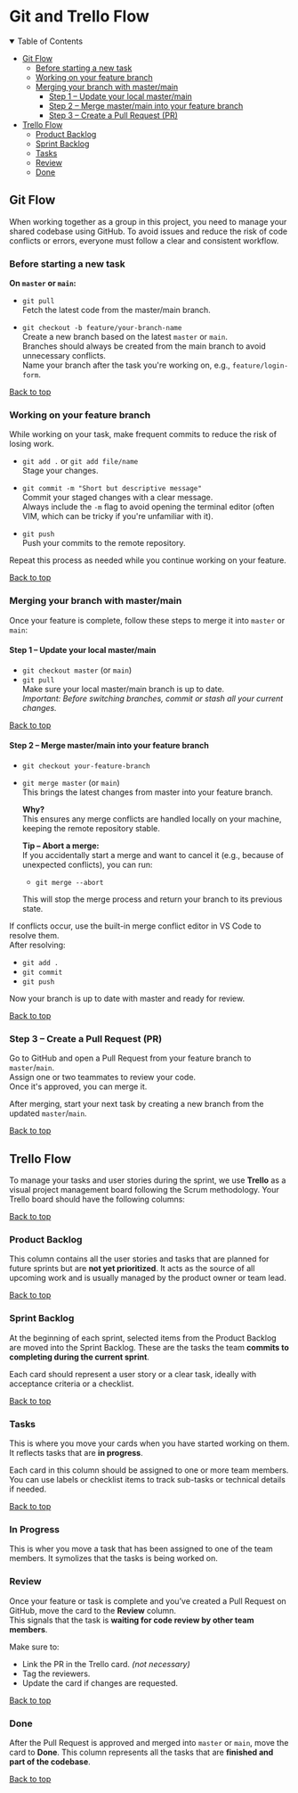 # Git and Trello Flow

<details open>
<summary>Table of Contents</summary>

- [Git Flow](#git-flow)
  - [Before starting a new task](#before-starting-a-new-task)
  - [Working on your feature branch](#working-on-your-feature-branch)
  - [Merging your branch with master/main](#merging-your-branch-with-mastermain)
    - [Step 1 – Update your local master/main](#step-1--update-your-local-mastermain)
    - [Step 2 – Merge master/main into your feature branch](#step-2--merge-mastermain-into-your-feature-branch)
    - [Step 3 – Create a Pull Request (PR)](#step-3--create-a-pull-request-pr)
- [Trello Flow](#trello-flow)
  - [Product Backlog](#product-backlog)
  - [Sprint Backlog](#sprint-backlog)
  - [Tasks](#tasks)
  - [Review](#review)
  - [Done](#done)

</details>

## Git Flow

When working together as a group in this project, you need to manage your shared codebase using GitHub. To avoid issues and reduce the risk of code conflicts or errors, everyone must follow a clear and consistent workflow.

### Before starting a new task

**On `master` or `main`:**

- `git pull`  
  Fetch the latest code from the master/main branch.

- `git checkout -b feature/your-branch-name`  
  Create a new branch based on the latest `master` or `main`.  
  Branches should always be created from the main branch to avoid unnecessary conflicts.  
  Name your branch after the task you're working on, e.g., `feature/login-form`.

[Back to top](#git-and-trello-flow)

### Working on your feature branch

While working on your task, make frequent commits to reduce the risk of losing work.

- `git add .` or `git add file/name`  
  Stage your changes.

- `git commit -m "Short but descriptive message"`  
  Commit your staged changes with a clear message.  
  Always include the `-m` flag to avoid opening the terminal editor (often VIM, which can be tricky if you're unfamiliar with it).

- `git push`  
  Push your commits to the remote repository.

Repeat this process as needed while you continue working on your feature.

[Back to top](#git-and-trello-flow)

### Merging your branch with master/main

Once your feature is complete, follow these steps to merge it into `master` or `main`:

#### Step 1 – Update your local master/main

- `git checkout master` (or `main`)
- `git pull`  
  Make sure your local master/main branch is up to date.  
  _Important: Before switching branches, commit or stash all your current changes._

[Back to top](#git-and-trello-flow)

#### Step 2 – Merge master/main into your feature branch

- `git checkout your-feature-branch`
- `git merge master` (or `main`)  
  This brings the latest changes from master into your feature branch.

  **Why?**  
  This ensures any merge conflicts are handled locally on your machine, keeping the remote repository stable.

  **Tip – Abort a merge:**  
  If you accidentally start a merge and want to cancel it (e.g., because of unexpected conflicts), you can run:

  - `git merge --abort`

  This will stop the merge process and return your branch to its previous state.

If conflicts occur, use the built-in merge conflict editor in VS Code to resolve them.  
After resolving:

- `git add .`
- `git commit`
- `git push`

Now your branch is up to date with master and ready for review.

[Back to top](#git-and-trello-flow)

### Step 3 – Create a Pull Request (PR)

Go to GitHub and open a Pull Request from your feature branch to `master`/`main`.  
Assign one or two teammates to review your code.  
Once it's approved, you can merge it.

After merging, start your next task by creating a new branch from the updated `master`/`main`.

[Back to top](#git-and-trello-flow)

## Trello Flow

To manage your tasks and user stories during the sprint, we use **Trello** as a visual project management board following the Scrum methodology. Your Trello board should have the following columns:

[Back to top](#git-and-trello-flow)

### Product Backlog

This column contains all the user stories and tasks that are planned for future sprints but are **not yet prioritized**. It acts as the source of all upcoming work and is usually managed by the product owner or team lead.

[Back to top](#git-and-trello-flow)

### Sprint Backlog

At the beginning of each sprint, selected items from the Product Backlog are moved into the Sprint Backlog. These are the tasks the team **commits to completing during the current sprint**.

Each card should represent a user story or a clear task, ideally with acceptance criteria or a checklist.

[Back to top](#git-and-trello-flow)

### Tasks

This is where you move your cards when you have started working on them. It reflects tasks that are **in progress**.

Each card in this column should be assigned to one or more team members. You can use labels or checklist items to track sub-tasks or technical details if needed.

[Back to top](#git-and-trello-flow)

### In Progress

This is wher you move a task that has been assigned to one of the team members. It symolizes that the tasks is being worked on.

### Review

Once your feature or task is complete and you’ve created a Pull Request on GitHub, move the card to the **Review** column.  
This signals that the task is **waiting for code review by other team members**.

Make sure to:

- Link the PR in the Trello card. _(not necessary)_
- Tag the reviewers.
- Update the card if changes are requested.

[Back to top](#git-and-trello-flow)

### Done

After the Pull Request is approved and merged into `master` or `main`, move the card to **Done**. This column represents all the tasks that are **finished and part of the codebase**.

[Back to top](#git-and-trello-flow)
